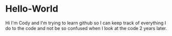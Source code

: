 # Hello-World
Hi I'm Cody and I'm trying to learn github so I can keep track of everything I do to the code and not be so confused when I look at the code 2 years later. 

